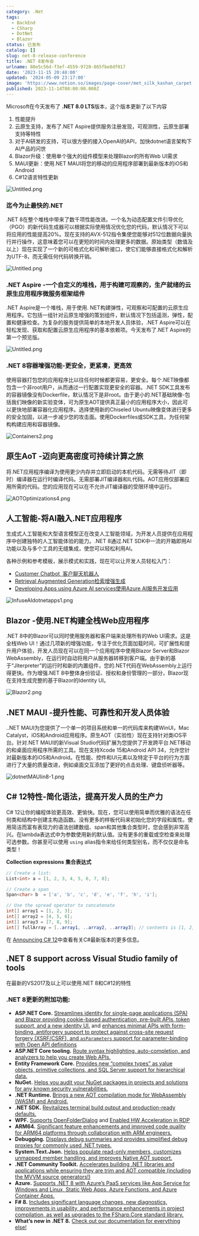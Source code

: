```yaml
---
category: .Net
tags:
  - BackEnd
  - CSharp
  - DotNet
  - Blazor
status: 已发布
catalog: []
slug: net-8-release-conference
title: .NET 8发布会
urlname: 80e5c56d-f3ef-4559-9720-865fbe8df017
date: '2023-11-15 20:48:00'
updated: '2024-05-09 23:17:00'
image: 'https://www.notion.so/images/page-cover/met_silk_kashan_carpet.jpg'
published: 2023-11-14T08:00:00.000Z
---
```


Microsoft在今天发布了 **.NET 8.0 LTS**版本，这个版本更新了以下内容

1. 性能提升
2. 云原生支持，发布了.NET Aspire提供服务注册发现，可观测性，云原生部署支持等特性
3. 对于AI研发的支持，可以很方便的接入OpenAI的API，加快dotnet语言架构下AI产品的问世
4. Blazor升级：使用单个强大的组件模型来处理Blazor的所有Web UI需求
5. MAUI更新：使用.NET MAUI将您的移动的应用程序部署到最新版本的iOS和Android
6. C#12语言特性更新

![Untitled.png](https://prod-files-secure.s3.us-west-2.amazonaws.com/5d24fe63-e567-4804-86f9-9fdc62e13082/10cda029-65af-4ea7-b30e-605b2d9e6c57/Untitled.png?X-Amz-Algorithm=AWS4-HMAC-SHA256&X-Amz-Content-Sha256=UNSIGNED-PAYLOAD&X-Amz-Credential=ASIAZI2LB466ZTICG462%2F20250308%2Fus-west-2%2Fs3%2Faws4_request&X-Amz-Date=20250308T213314Z&X-Amz-Expires=3600&X-Amz-Security-Token=IQoJb3JpZ2luX2VjEB0aCXVzLXdlc3QtMiJIMEYCIQDRDfhz9be5ZP33AaaTy%2Fb5dhaG2tpWkLU47qWQMIntQgIhAKmnLT1FMX15nLbIvPwnGvdwd%2FHHPRw6%2Fflng%2BSDNZyoKv8DCGYQABoMNjM3NDIzMTgzODA1Igwlhxam2e2Sc4XqGL0q3ANovU7p69H1C0o26Ui6pGVV0qT7rxotm9%2Fm6IuixnXHEcxJsivZmQZKAqQXoU81G1ty%2FJCj5hQBbTHI%2BFLaO7IApaxwIwRYb%2BgA1kb4xlq5Pvv2yzcUjlFelHmd8SfPvcOQgoL5AwYG3rdywQcNY5GuoMel5zAdwg3NqpEw26AAYfJjEM%2FNNm5%2FMrHSj8D5UTeJcQxN3Cra%2BF6CdpHQGTW0dOKMGYtdvd8CElzxSuSK9kYMF8ZLHtN%2FGis1HKGlexwv4fZ9Yz6AUPvaw50PR8%2BvvIr%2FzU8LybTVE3jvGBVrXrN9GSlbdYb%2FtK3dYoAmmlvc1pC4D6xyn%2Be7g23lm2YoqJ3uTjuJEvEsrxEbiaMl0RyFT7fEF%2BaO9CZXLYshKMOvOPAkrvflLV91hwZ%2FGeyDrbQJGSFNgg6dlpJ4hGwVHOw4CgUZYBdY6HczE3Guhcmm7D65VqrFV7ALHAsa4OPb%2BnEI2UloHFJA0II1ubEnjJupolNiTdvDqAJ5uqE2S3U6RoFeAChryEiHt4NIST5og7swe1hjoxXgaOTeZ%2B1jwSt7sdKnqSuGH4tgVtPSHtqgt2L%2FHkx3YYDwt0teoHBrQRhJL%2BYi5wA9dwnuAGpXFhzDEc2kj%2BVfik4%2B1DDo0rK%2BBjqkAbtcVxB2dMP8Wcsh%2BbssRwtueui7Rc454liRZw0AbxKy5SGiwyMP4Y8%2BkBqagFfRfbvpNFzDNwV8eJSBD3Mo5YGtuET2v8uHZudlzXUzQx5Xgt2swVuicPlmXJ94CkAUsvFTtuNytkKdEF9mbz2jsk7lzUilkLeOsMXWVWa3M5%2BUe%2B5nPASUvGkuU1DVs9MXuDyZFjF9rVFxHlDzWZfnaeP6cw%2Fx&X-Amz-Signature=242ea6380d0ab1fecf7eaebb384ac8dff0b96c82706b251bcd4004b864fdb9cf&X-Amz-SignedHeaders=host&x-id=GetObject)


### **迄今为止最快的.NET**


.NET 8在整个堆栈中带来了数千项性能改进。一个名为动态配置文件引导优化（PGO）的新代码生成器可以根据实际使用情况优化您的代码，默认情况下可以将应用的性能提高20%。现在支持的AVX-512指令集使您能够对512位数据向量执行并行操作，这意味着您可以在更短的时间内处理更多的数据。原始类型（数值及以上）现在实现了一个新的可格式化和可解析接口，使它们能够直接格式化和解析为UTF-8，而无需任何代码转换开销。


![Untitled.png](https://prod-files-secure.s3.us-west-2.amazonaws.com/5d24fe63-e567-4804-86f9-9fdc62e13082/edcbf140-d619-4389-a4a6-f97c113ab9f2/Untitled.png?X-Amz-Algorithm=AWS4-HMAC-SHA256&X-Amz-Content-Sha256=UNSIGNED-PAYLOAD&X-Amz-Credential=ASIAZI2LB466ZTICG462%2F20250308%2Fus-west-2%2Fs3%2Faws4_request&X-Amz-Date=20250308T213314Z&X-Amz-Expires=3600&X-Amz-Security-Token=IQoJb3JpZ2luX2VjEB0aCXVzLXdlc3QtMiJIMEYCIQDRDfhz9be5ZP33AaaTy%2Fb5dhaG2tpWkLU47qWQMIntQgIhAKmnLT1FMX15nLbIvPwnGvdwd%2FHHPRw6%2Fflng%2BSDNZyoKv8DCGYQABoMNjM3NDIzMTgzODA1Igwlhxam2e2Sc4XqGL0q3ANovU7p69H1C0o26Ui6pGVV0qT7rxotm9%2Fm6IuixnXHEcxJsivZmQZKAqQXoU81G1ty%2FJCj5hQBbTHI%2BFLaO7IApaxwIwRYb%2BgA1kb4xlq5Pvv2yzcUjlFelHmd8SfPvcOQgoL5AwYG3rdywQcNY5GuoMel5zAdwg3NqpEw26AAYfJjEM%2FNNm5%2FMrHSj8D5UTeJcQxN3Cra%2BF6CdpHQGTW0dOKMGYtdvd8CElzxSuSK9kYMF8ZLHtN%2FGis1HKGlexwv4fZ9Yz6AUPvaw50PR8%2BvvIr%2FzU8LybTVE3jvGBVrXrN9GSlbdYb%2FtK3dYoAmmlvc1pC4D6xyn%2Be7g23lm2YoqJ3uTjuJEvEsrxEbiaMl0RyFT7fEF%2BaO9CZXLYshKMOvOPAkrvflLV91hwZ%2FGeyDrbQJGSFNgg6dlpJ4hGwVHOw4CgUZYBdY6HczE3Guhcmm7D65VqrFV7ALHAsa4OPb%2BnEI2UloHFJA0II1ubEnjJupolNiTdvDqAJ5uqE2S3U6RoFeAChryEiHt4NIST5og7swe1hjoxXgaOTeZ%2B1jwSt7sdKnqSuGH4tgVtPSHtqgt2L%2FHkx3YYDwt0teoHBrQRhJL%2BYi5wA9dwnuAGpXFhzDEc2kj%2BVfik4%2B1DDo0rK%2BBjqkAbtcVxB2dMP8Wcsh%2BbssRwtueui7Rc454liRZw0AbxKy5SGiwyMP4Y8%2BkBqagFfRfbvpNFzDNwV8eJSBD3Mo5YGtuET2v8uHZudlzXUzQx5Xgt2swVuicPlmXJ94CkAUsvFTtuNytkKdEF9mbz2jsk7lzUilkLeOsMXWVWa3M5%2BUe%2B5nPASUvGkuU1DVs9MXuDyZFjF9rVFxHlDzWZfnaeP6cw%2Fx&X-Amz-Signature=8240eac0d139735c6c7ab56b5a12c1b2899468116127f2373873404f534e6984&X-Amz-SignedHeaders=host&x-id=GetObject)


### **.NET Aspire -一个自定义的堆栈，用于构建可观察的，生产就绪的云原生应用程序微服务框架组件**


.NET Aspire是一个堆栈，用于使用. NET构建弹性，可观察和可配置的云原生应用程序。它包括一组针对云原生增强的策划组件，默认情况下包括遥测，弹性，配置和健康检查。为复杂的服务提供简单的本地开发人员体验，.NET Aspire可以在轻松发现、获取和配置云原生应用程序的基本依赖项。今天发布了.NET Aspire的第一个预览版。


![Untitled.png](https://prod-files-secure.s3.us-west-2.amazonaws.com/5d24fe63-e567-4804-86f9-9fdc62e13082/ff6a34d3-ac25-412d-9204-a7263d00528f/Untitled.png?X-Amz-Algorithm=AWS4-HMAC-SHA256&X-Amz-Content-Sha256=UNSIGNED-PAYLOAD&X-Amz-Credential=ASIAZI2LB466ZTICG462%2F20250308%2Fus-west-2%2Fs3%2Faws4_request&X-Amz-Date=20250308T213314Z&X-Amz-Expires=3600&X-Amz-Security-Token=IQoJb3JpZ2luX2VjEB0aCXVzLXdlc3QtMiJIMEYCIQDRDfhz9be5ZP33AaaTy%2Fb5dhaG2tpWkLU47qWQMIntQgIhAKmnLT1FMX15nLbIvPwnGvdwd%2FHHPRw6%2Fflng%2BSDNZyoKv8DCGYQABoMNjM3NDIzMTgzODA1Igwlhxam2e2Sc4XqGL0q3ANovU7p69H1C0o26Ui6pGVV0qT7rxotm9%2Fm6IuixnXHEcxJsivZmQZKAqQXoU81G1ty%2FJCj5hQBbTHI%2BFLaO7IApaxwIwRYb%2BgA1kb4xlq5Pvv2yzcUjlFelHmd8SfPvcOQgoL5AwYG3rdywQcNY5GuoMel5zAdwg3NqpEw26AAYfJjEM%2FNNm5%2FMrHSj8D5UTeJcQxN3Cra%2BF6CdpHQGTW0dOKMGYtdvd8CElzxSuSK9kYMF8ZLHtN%2FGis1HKGlexwv4fZ9Yz6AUPvaw50PR8%2BvvIr%2FzU8LybTVE3jvGBVrXrN9GSlbdYb%2FtK3dYoAmmlvc1pC4D6xyn%2Be7g23lm2YoqJ3uTjuJEvEsrxEbiaMl0RyFT7fEF%2BaO9CZXLYshKMOvOPAkrvflLV91hwZ%2FGeyDrbQJGSFNgg6dlpJ4hGwVHOw4CgUZYBdY6HczE3Guhcmm7D65VqrFV7ALHAsa4OPb%2BnEI2UloHFJA0II1ubEnjJupolNiTdvDqAJ5uqE2S3U6RoFeAChryEiHt4NIST5og7swe1hjoxXgaOTeZ%2B1jwSt7sdKnqSuGH4tgVtPSHtqgt2L%2FHkx3YYDwt0teoHBrQRhJL%2BYi5wA9dwnuAGpXFhzDEc2kj%2BVfik4%2B1DDo0rK%2BBjqkAbtcVxB2dMP8Wcsh%2BbssRwtueui7Rc454liRZw0AbxKy5SGiwyMP4Y8%2BkBqagFfRfbvpNFzDNwV8eJSBD3Mo5YGtuET2v8uHZudlzXUzQx5Xgt2swVuicPlmXJ94CkAUsvFTtuNytkKdEF9mbz2jsk7lzUilkLeOsMXWVWa3M5%2BUe%2B5nPASUvGkuU1DVs9MXuDyZFjF9rVFxHlDzWZfnaeP6cw%2Fx&X-Amz-Signature=0fae45b721783b62299b913d5d41825dd2f005770a7c052b347b9560f9e9636f&X-Amz-SignedHeaders=host&x-id=GetObject)


### **.NET 8容器增强功能-更安全，更紧凑，更高效**


使用容器打包您的应用程序比以往任何时候都更容易，更安全。每个.NET映像都包含一个非root用户，从而通过一行配置实现更安全的容器。.NET SDK工具发布的容器镜像没有Dockerfile，默认情况下是非root。由于更小的.NET基础映像-包括我们映像的新实验变体，可为原生AOT提供真正最小的应用程序大小，因此可以更快地部署容器化应用程序。选择使用新的Chiseled Ubuntu映像变体进行更多的安全加固，以进一步减少您的攻击面。使用Dockerfiles或SDK工具，为任何架构构建应用和容器镜像。


![Containers2.png](https://devblogs.microsoft.com/dotnet/wp-content/uploads/sites/10/2023/11/Containers2.png)


## 原生AoT -迈向更高密度可持续计算之旅


将.NET应用程序编译为使用更少内存并立即启动的本机代码。无需等待JIT（即时）编译器在运行时编译代码。无需部署JIT编译器和IL代码。AOT应用仅部署应用所需的代码。您的应用现在可以在不允许JIT编译器的受限环境中运行。


![AOTOptimizations4.png](https://devblogs.microsoft.com/dotnet/wp-content/uploads/sites/10/2023/11/AOTOptimizations4.png)


## 人工智能-将AI融入.NET应用程序


生成式人工智能和大型语言模型正在改变人工智能领域，为开发人员提供在应用程序中创建独特的人工智能体验的能力。.NET 8通过.NET SDK中一流的开箱即用AI功能以及与多个工具的无缝集成，使您可以轻松利用AI。


各种示例和参考模板，展示模式和实践，现在可以让开发人员轻松入门：

- [Customer Chatbot](https://github.com/dotnet/eShop)[ ](https://github.com/dotnet/eShop)[ 客户聊天机器人](https://github.com/dotnet/eShop)
- [Retrieval Augmented Generation](https://github.com/Azure-Samples/azure-search-openai-demo-csharp)[检索增强生成](https://github.com/Azure-Samples/azure-search-openai-demo-csharp)
- [Developing Apps using Azure AI services](https://devblogs.microsoft.com/dotnet/demystifying-retrieval-augmented-generation-with-dotnet/)[使用Azure AI服务开发应用](https://devblogs.microsoft.com/dotnet/demystifying-retrieval-augmented-generation-with-dotnet/)

![InfuseAIdotnetapps1.png](https://devblogs.microsoft.com/dotnet/wp-content/uploads/sites/10/2023/11/InfuseAIdotnetapps1.png)


## Blazor -使用.NET构建全栈Web应用程序


.NET 8中的Blazor可以同时使用服务器和客户端来处理所有的Web UI需求。这是全栈Web UI！通过几项新的增强功能，专注于优化页面加载时间，可扩展性和提升用户体验，开发人员现在可以在同一个应用程序中使用Blazor Server和Blazor WebAssembly，在运行时自动将用户从服务器转移到客户端。由于新的基于“Jiterpreter”的运行时和新的内置组件，您的.NET代码在WebAssembly上运行得更快。作为增强.NET 8中整体身份验证、授权和身份管理的一部分，Blazor现在支持生成完整的基于Blazor的Identity UI。


![Blazor2.png](https://devblogs.microsoft.com/dotnet/wp-content/uploads/sites/10/2023/11/Blazor2.png)


## .NET MAUI -提升性能、可靠性和开发人员体验


..NET MAUI为您提供了一个单一的项目系统和单一的代码库来构建WinUI，Mac Catalyst，iOS和Android应用程序。原生AOT（实验性）现在支持针对类iOS平台。针对.NET MAUI的新Visual Studio代码扩展为您提供了开发跨平台.NET移动的和桌面应用程序所需的工具。现在支持Xcode 15和Android API 34，允许您针对最新版本的iOS和Android。在性能、控件和UI元素以及特定于平台的行为方面进行了大量的质量改进，例如桌面交互添加了更好的点击处理、键盘侦听器等。


![dotnetMAUIin8-1.png](https://devblogs.microsoft.com/dotnet/wp-content/uploads/sites/10/2023/11/dotnetMAUIin8-1.png)


## C# 12特性-简化语法，提高开发人员的生产力


C# 12让你的编程体验更高效、更愉快。现在，您可以使用简单而优雅的语法在任何类和结构中创建主构造函数。没有更多的样板代码来初始化您的字段和属性。使用简洁而富有表现力的语法创建数组、span和其他集合类型时，您会感到非常高兴。在lambda表达式中为参数使用新的默认值。没有更多的重载或空检查来处理可选参数。你甚至可以使用 `using` alias指令来给任何类型别名，而不仅仅是命名类型！


**Collection expressions** **集合表达式**


```c#
// Create a list:
List<int> a = [1, 2, 3, 4, 5, 6, 7, 8];

// Create a span
Span<char> b  = ['a', 'b', 'c', 'd', 'e', 'f', 'h', 'i'];

// Use the spread operator to concatenate
int[] array1 = [1, 2, 3];
int[] array2 = [4, 5, 6];
int[] array3 = [7, 8, 9];
int[] fullArray = [..array1, ..array2, ..array3]; // contents is [1, 2, 3, 4, 5, 6, 7, 8, 9]
```


在 [Announcing C# 12](https://devblogs.microsoft.com/dotnet/announcing-csharp-12)中查看有关C#最新版本的更多信息。


## .NET 8 support across Visual Studio family of tools


在最新的VS2017及以上可以使用.NET 8和C#12的特性


### .NET 8更新的附加功能:

- **ASP.NET Core.** [Streamlines identity for single-page applications (SPA) and Blazor providing cookie-based authentication, pre-built APIs, token support, and a new identity UI.](https://devblogs.microsoft.com/dotnet/whats-new-with-identity-in-dotnet-8/) and [enhances minimal APIs with form-binding, antiforgery support to protect against cross-site request forgery (XSRF/CSRF), and ](https://learn.microsoft.com/aspnet/core/release-notes/aspnetcore-8.0#minimal-apis)[`asParameters`](https://learn.microsoft.com/aspnet/core/release-notes/aspnetcore-8.0#minimal-apis)[ support for parameter-binding with Open API definitions](https://learn.microsoft.com/aspnet/core/release-notes/aspnetcore-8.0#minimal-apis)
- **ASP.NET Core tooling.** [Route syntax highlighting, auto-completion, and analyzers to help you create Web APIs.](https://devblogs.microsoft.com/dotnet/aspnet-core-route-tooling-dotnet-8/)
- **Entity Framework Core.** [Provides new “complex types” as value objects, primitive collections, and SQL Server support for hierarchical data.](https://devblogs.microsoft.com/dotnet/announcing-ef8-rc2/)
- **NuGet.** [Helps you audit your NuGet packages in projects and solutions for any known security vulnerabilities.](https://learn.microsoft.com/nuget/concepts/auditing-packages)
- **.NET Runtime.** [Brings a new AOT compilation mode for WebAssembly (WASM) and Android.](https://devblogs.microsoft.com/dotnet/announcing-dotnet-8-rc1/#androidstripilafteraot-mode-on-android)
- **.NET SDK.** [Revitalizes terminal build output and production-ready defaults.](https://learn.microsoft.com/dotnet/core/whats-new/dotnet-8#net-sdk)
- **WPF.** [Supports OpenFolderDialog](https://devblogs.microsoft.com/dotnet/wpf-file-dialog-improvements-in-dotnet-8/) and [Enabled HW Acceleration in RDP](https://devblogs.microsoft.com/dotnet/announcing-dotnet-8-rc1/#wpf-hardware-acceleration-in-rdp)
- **ARM64.** [Significant feature enhancements and improved code quality for ARM64 platforms through collaboration with ARM engineers.](https://devblogs.microsoft.com/dotnet/this-arm64-performance-in-dotnet-8/)
- **Debugging.** [Displays debug summaries and provides simplified debug proxies for commonly used .NET types.](https://devblogs.microsoft.com/dotnet/debugging-enhancements-in-dotnet-8/)
- **System.Text.Json.** [Helps populate read-only members, customizes unmapped member handling, and improves Native AOT support.](https://devblogs.microsoft.com/dotnet/system-text-json-in-dotnet-8/)
- **.NET Community Toolkit.** [Accelerates building .NET libraries and applications while ensuring they are trim and AOT compatible (including the MVVM source generators!)](https://devblogs.microsoft.com/dotnet/announcing-the-dotnet-community-toolkit-821/)
- **Azure.** [Supports .NET 8 with Azure’s PaaS services like App Service for Windows and Linux, Static Web Apps, Azure Functions, and Azure Container Apps.](https://aka.ms/appservice-dotnet8)
- **F# 8.** [Includes significant language changes, new diagnostics, improvements in usability, and performance enhancements in project compilation, as well as upgrades to the FSharp.Core standard library.](https://devblogs.microsoft.com/dotnet/announcing-fsharp-8/)
- **What’s new in .NET 8.** [Check out our documentation for everything else!](https://learn.microsoft.com/dotnet/core/whats-new/dotnet-8)

